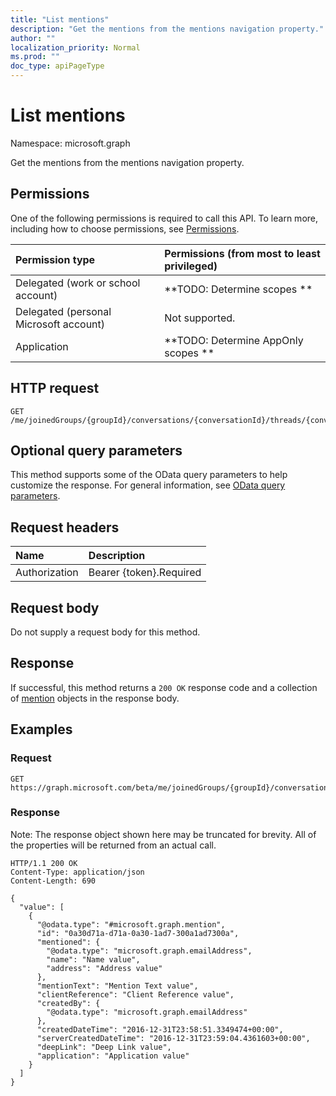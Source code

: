 ```yaml
---
title: "List mentions"
description: "Get the mentions from the mentions navigation property."
author: ""
localization_priority: Normal
ms.prod: ""
doc_type: apiPageType
---
```


# List mentions

Namespace: microsoft.graph

Get the mentions from the mentions navigation property.

## Permissions
One of the following permissions is required to call this API. To learn more, including how to choose permissions, see [Permissions](/concepts/permissions-reference.md).

|Permission type|Permissions (from most to least privileged)|
|:---|:---|
|Delegated (work or school account)|**TODO: Determine scopes **|
|Delegated (personal Microsoft account)|Not supported.|
|Application|**TODO: Determine AppOnly scopes **|

## HTTP request
<!-- {
  "blockType": "ignored"
}
-->
``` http
GET /me/joinedGroups/{groupId}/conversations/{conversationId}/threads/{conversationThreadId}/posts/{postId}/mentions
```

## Optional query parameters
This method supports some of the OData query parameters to help customize the response. For general information, see [OData query parameters](/graph/query-parameters).

## Request headers
|Name|Description|
|:---|:---|
|Authorization|Bearer {token}.Required|

## Request body
Do not supply a request body for this method.

## Response
If successful, this method returns a `200 OK` response code and a collection of [mention](../resources/mention.md) objects in the response body.

## Examples

### Request
<!-- {
  "blockType": "request",
  "name": "get_mention"
}
-->
``` http
GET https://graph.microsoft.com/beta/me/joinedGroups/{groupId}/conversations/{conversationId}/threads/{conversationThreadId}/posts/{postId}/mentions
```

### Response
Note: The response object shown here may be truncated for brevity. All of the properties will be returned from an actual call.
<!-- {
  "blockType": "response",
  "truncated": true,
  "@odata.type": "collection(microsoft.graph.mention)"
}
-->
``` http
HTTP/1.1 200 OK
Content-Type: application/json
Content-Length: 690

{
  "value": [
    {
      "@odata.type": "#microsoft.graph.mention",
      "id": "0a30d71a-d71a-0a30-1ad7-300a1ad7300a",
      "mentioned": {
        "@odata.type": "microsoft.graph.emailAddress",
        "name": "Name value",
        "address": "Address value"
      },
      "mentionText": "Mention Text value",
      "clientReference": "Client Reference value",
      "createdBy": {
        "@odata.type": "microsoft.graph.emailAddress"
      },
      "createdDateTime": "2016-12-31T23:58:51.3349474+00:00",
      "serverCreatedDateTime": "2016-12-31T23:59:04.4361603+00:00",
      "deepLink": "Deep Link value",
      "application": "Application value"
    }
  ]
}
```

